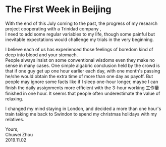 # The First Week in Beijing                                   
With the end of this July coming to the past, the progress of my research project cooperating with a Trinidad company ,             
I need to add some regular variables to my life, though some painful but inevitable expectations would challenge my trials in the very beginning.                       

          
I believe each of us has experienced those feelings of boredom kind of deep into blood and your stomach.           
People always insist on some conventional wisdoms even they make no sense in many cases. One simple algabric conclusion held by the crowd is that if one guy get up one hour earlier each day, with one month's passing he/she would obtain the extra time of more than one day as payoff. But people may ignore some facts like if I sleep one-hour longer, maybe I can finish the daily assignments more efficient with the 3-hour working 工作量 finished in one hour. It seems that people often underestimate the value of relaxing.                 
 
            
I changed my mind staying in London, and decided a more than one hour's train taking me back to Swindon to spend my christmas holidays with my relatives.                        


Yours,          
Chuwei Zhou               
2019.11.02               

                          
                           



   
   

